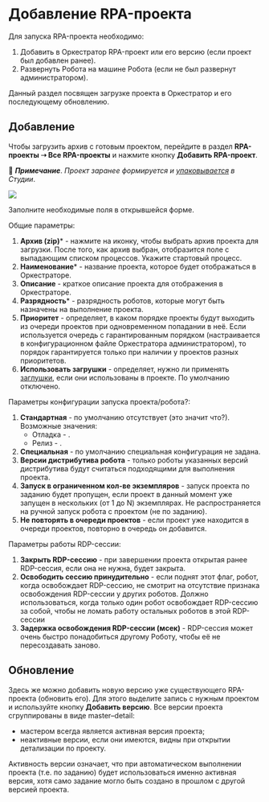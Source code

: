 # Добавление RPA-проекта 

Для запуска RPA-проекта необходимо:

1. Добавить в Оркестратор RPA-проект или его версию (если проект был добавлен ранее).
2. Развернуть Робота на машине Робота (если не был развернут администратором).

Данный раздел посвящен загрузке проекта в Оркестратор и его последующему обновлению.

## Добавление

Чтобы загрузить архив с готовым проектом, перейдите в раздел **RPA-проекты ➝ Все RPA-проекты** и нажмите кнопку **Добавить RPA-проект**.

:small_blue_diamond: ***Примечание***. *Проект заранее формируется и [упаковывается](https://docs.primo-rpa.ru/primo-rpa/primo-studio/projects/publish) в Студии*.

![](../../.gitbook/assets/0)

Заполните необходимые поля в открывшейся форме.

Общие параметры:
1. **Архив (zip)**\* - нажмите на иконку, чтобы выбрать архив проекта для загрузки. После того, как архив выбран, отобразится поле с выпадающим списком процессов. Укажите стартовый процесс.
1. **Наименование**\* - название проекта, которое будет отображаться в Оркестраторе.
1. **Описание** - краткое описание проекта для отображения в Оркестраторе. 
1. **Разрядность**\* - разрядность роботов, которые могут быть назначены на выполнение проекта.
1. **Приоритет** - определяет, в каком порядке проекты будут выходить из очереди проектов при одновременном попадании в неё. Если используется очередь с гарантированным порядком (настраивается в конфигурационном файле Оркестратора администратором), то порядок гарантируется только при наличии у проектов разных приоритетов.
1. **Использовать загрушки** - определяет, нужно ли применять [заглушки](https://docs.primo-rpa.ru/primo-rpa/g_elements/el_basic/testing/mock), если они использованы в проекте. По умолчанию отключено. 

Параметры конфигурации запуска проекта/робота?:
1. **Стандартная** - по умолчанию отсутствует (это значит что?). Возможные значения:
   * Отладка - .
   * Релиз - .
1. **Специальная** - по умолчанию специальная конфигурация не задана.
1. **Версии дистрибутива робота** - только роботы указанных версий дистрибутива будут считаться подходящими для выполнения проекта.
1. **Запуск в ограниченном кол-ве экземпляров** - запуск проекта по заданию будет пропущен, если проект в данный момент уже запущен в нескольких (от 1 до N) экземплярах. Не распространяется на ручной запуск робота с проектом (не по заданию).
1. **Не повторять в очереди проектов** - если проект уже находится в очереди проектов, повторно в очередь он добавится.


Параметры работы RDP-сессии:
1. **Закрыть RDP-сессию** - при завершении проекта открытая ранее RDP-сессия, если она не нужна, будет закрыта.
1. **Освободить сессию принудительно** - если поднят этот флаг, робот, когда освобождает RDP-сессию, не смотрит на отсутствие признака освобождения RDP-сессии у других роботов. Должно использоваться, когда только один робот освобождает RDP-сессию за собой, чтобы не ломать работу остальных роботов в этой RDP-сессии
1. **Задержка освобождения RDP-сессии (мсек)** - RDP-сессия может очень быстро понадобиться другому Роботу, чтобы её не пересоздавать заново.

## Обновление 

Здесь же можно добавить новую версию уже существующего RPA-проекта (обновить его). Для этого выделите запись с нужным проектом и используйте кнопку **Добавить версию**. Все версии проекта сгруппированы в виде master–detail: 
* мастером всегда является активная версия проекта;
* неактивные версии, если они имеются, видны при открытии детализации по проекту. 

Активность версии означает, что при автоматическом выполнении проекта (т.е. по заданию) будет использоваться именно активная версия, хотя само задание могло быть создано в прошлом с другой версией проекта.

